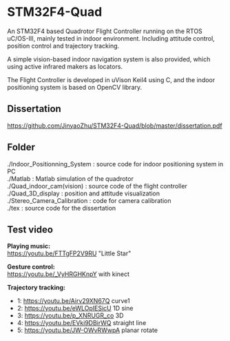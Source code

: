 # STM32F4-Quad
An STM32F4 based Quadrotor Flight Controller running on the RTOS uC/OS-III, mainly tested in indoor environment. Including attitude control, position control and trajectory tracking.

A simple vision-based indoor navigation system is also provided, which using active infrared makers as locators.

The Flight Controller is developed in uVison Keil4 using C, and the indoor positioning system is based on OpenCV library.

## Dissertation  
https://github.com/JinyaoZhu/STM32F4-Quad/blob/master/dissertation.pdf

## Folder  
./Indoor_Positionning_System : source code for indoor positioning system in PC\
./Matlab : Matlab simulation of the quadrotor\
./Quad_indoor_cam(vision) : source code of the flight controller\
./Quad_3D_display : position and attitude visualization\
./Stereo_Camera_Calibration : code for camera calibration\
./tex : source code for the dissertation

## Test video
**Playing music:**  
https://youtu.be/FTTgFP2V9RU "Little Star"

**Gesture control:**  
https://youtu.be/_VyHRGHKnpY with kinect

**Trajectory tracking:**
* 1: https://youtu.be/Airv29XN67Q curve1
* 2: https://youtu.be/eWLOpIESicU 1D sine
* 3: https://youtu.be/p_XNRUGR_co 3D 
* 4: https://youtu.be/EVki9DBirWQ straight line
* 5: https://youtu.be/JW-OWvRWwpA planar rotate
